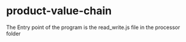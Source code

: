 # product-value-chain
The Entry point of the program is the read_write.js file in the processor folder